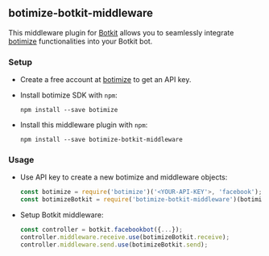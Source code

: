 ## botimize-botkit-middleware

This middleware plugin for [Botkit](http://howdy.ai/botkit) allows you to seamlessly integrate [botimize](http://botimize.io) functionalities into your Botkit bot.

### Setup

- Create a free account at [botimize](botimize.io) to get an API key.

- Install botimize SDK with `npm`:

  ```shell
  npm install --save botimize
  ```

- Install this middleware plugin with `npm`:

  ```shell
  npm install --save botimize-botkit-middleware
  ```

### Usage

* Use API key to create a new botimize and middleware objects:

  ```javascript
  const botimize = require('botimize')('<YOUR-API-KEY'>, 'facebook');
  const botimizeBotkit = require('botimize-botkit-middleware')(botimize);
  ```

* Setup Botkit middleware:

  ```javascript
  const controller = botkit.facebookbot({...});
  controller.middleware.receive.use(botimizeBotkit.receive);
  controller.middleware.send.use(botimizeBotkit.send);
  ```

  ​